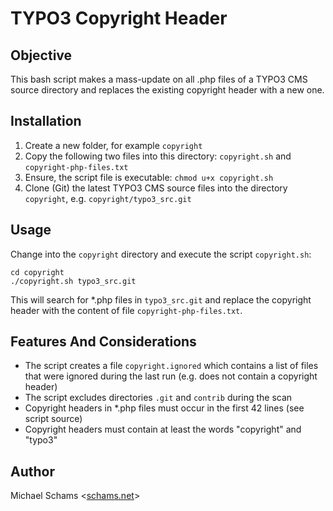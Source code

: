 TYPO3 Copyright Header
======================

Objective
---------

This bash script makes a mass-update on all .php files of a TYPO3 CMS source directory and replaces the existing copyright header with a new one.

Installation
------------

1. Create a new folder, for example `copyright`
2. Copy the following two files into this directory: `copyright.sh` and `copyright-php-files.txt`
3. Ensure, the script file is executable: `chmod u+x copyright.sh`
4. Clone (Git) the latest TYPO3 CMS source files into the directory `copyright`, e.g. `copyright/typo3_src.git`

Usage
-----

Change into the `copyright` directory and execute the script `copyright.sh`:

```
cd copyright
./copyright.sh typo3_src.git
```

This will search for *.php files in `typo3_src.git` and replace the copyright header with the content of file `copyright-php-files.txt`.

Features And Considerations
---------------------------

- The script creates a file `copyright.ignored` which contains a list of files that were ignored during the last run (e.g. does not contain a copyright header)
- The script excludes directories `.git` and `contrib` during the scan
- Copyright headers in *.php files must occur in the first 42 lines (see script source)
- Copyright headers must contain at least the words "copyright" and "typo3"

Author
------

Michael Schams <[schams.net](http://schams.net)>

